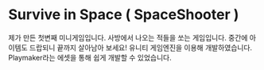 # Survive in Space ( SpaceShooter ) 
제가 만든 첫변째 미니게임입니다. 사방에서 나오는 적들을 쏘는 게임입니다. 중간에 아이템도 드랍되니 끝까지 살아남아 보세요!
유니티 게임엔진을 이용해 개발하였습니다. Playmaker라는 에셋을 통해 쉽게 개발할 수 있었습니다.
